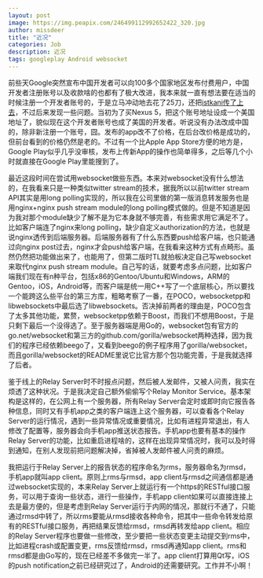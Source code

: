 ```yaml
---
layout: post
image: https://img.peapix.com/246499112992652422_320.jpg
author: missdeer
title: "近况"
categories: Job
description: 近况
tags: googleplay Android websocket
---
```

前些天Google突然宣布中国开发者可以向100多个国家地区发布付费用户，中国开发者注册账号以及收款啥的也都有了极大改进，我本来就一直有想法要在适当的时候注册一个开发者账号的，于是立马冲动地去花了25刀，还把[istkani传了上去](https://play.google.com/store/apps/details?id=com.dfordsoft.istkani)，不过后来发现一些问题。当初为了买Nexus 5，把这个账号地址设成一个美国地址了，貌似现在这个开发者账号也成了美国的开发者。听说没有办法改成中国的，除非新注册一个账号，囧。发布的app改不了价格，在后台改价格是成功的，但前台看到的价格仍然是老的。不过有一个比Apple App Store方便的地方是，Google Play似乎几乎没审核，发布上传新App的操作也简单得多，之后等几个小时就直接在Google Play里能搜到了。

最近这段时间在尝试用websocket做些东西。本来对websocket没有什么想法的，在我看来只是一种类似twitter stream的技术，据我所以以前twitter stream API其实是用long polling实现的，所以我在公司里做的第一版消息转发服务也是用nginx+nginx push stream module的long polling模式做的。但是不知道是因为我对那个module缺少了解不是为它本身就不够完善，有些需求用它满足不了。比如客户端连了nginx来long polling，缺少自定义authorization的方法，也就是说nginx透传到后端服务器。后端服务器有了什么东西要push给客户端，也只能通过向nginx post过去，nginx才会push给客户端，在我看来这种方式有点畸形。虽然仍然把功能做出来了，也能用了，但第二版时TL就拍板决定自己写websocket来取代nginx push stream module。自己写的话，就要考虑多点问题，比如客户端我们现在有n种平台，包括x86的Gentoo/Ubuntu和Windows，ARM的Gentoo，iOS，Android等，而客户端是统一用C++写了一个底层核心，所以要找一个能跨这么些平台的第三方库，粗略考察了一番，在POCO，websocketpp和libwebsockets中最后选了libwebsockets。否决掉前两者的理由是，POCO包含了太多其他功能，累赘，websocketpp依赖于Boost，而我们不想用Boost，于是只剩下最后一个没得选了。至于服务器端是用Go的，websocket包有官方的go.net/websocket和第三方的github.com/gorilla/websocket两种选择，因为我们的程序已经依赖beego了，又看到beego的例子程序用了gorilla/websocket，而且gorilla/websocket的README里说它比官方那个包功能完善，于是我就选择了后者。

鉴于线上的Relay Server时不时报点问题，然后被人发邮件，又被人问责，我实在烦透了这种状况。于是我决定自己额外偷偷写个Relay Monitor Service。基本架构是这样的，在公网上有一个服务器，所有Relay Server会定时或即时向它报告各种信息，同时又有手机app之类的客户端连上这个服务器，可以查看各个Relay Server的运行情况，遇到一些异常情况或重要情况，比如有进程异常退出，有人修改了配置等，服务器会向手机app推送状态报告。手机app也要有基本的操作Relay Server的功能，比如重启进程啥的，这样在出现异常情况时，我可以及时得到通知，在别人发现前把问题解决掉，省掉被人发邮件被人问责的麻烦。

我把运行于Relay Server上的报告状态的程序命名为rms，服务器命名为rmsd，手机app就叫app client。原则上rms与rmsd，app client与rmsd之间通信都是通过websocket实现的，本来Relay Server上就运行有一个https的RESTful接口服务，可以用于查询一些状态，进行一些操作，手机app client如果可以直接连接上去是最方便的，但是考虑到Relay Server运行于内网的情况，那就行不通了，只能通过rmsd中转了，所以rms要能从rmsd接收各种命令，把其中一些命令转发给原有的RESTful接口服务，再把结果反馈给rmsd，rmsd再转发给app client。相应的Relay Server程序也要做一些修改，至少要把一些状态变更主动提交到rms中，比如进程crash或配置变更，rms反馈给rmsd，rmsd再通知app client。rms和rmsd都是由Go写的，现在已经差不多做完一半了。app client打算用Qt写，iOS的push notification之前已经研究过了，Android的还需要研究。工作并不小啊！
